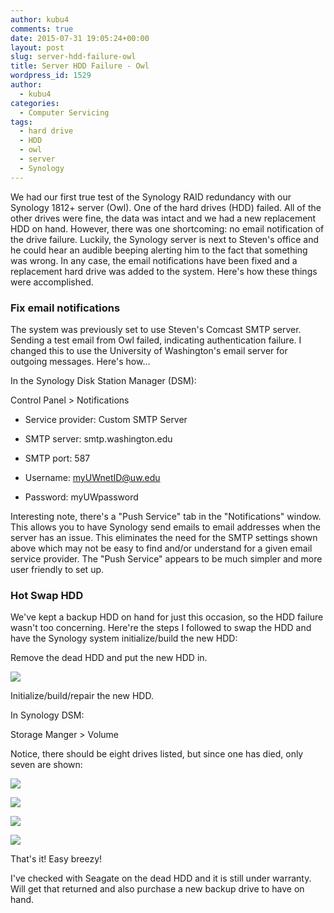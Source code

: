 ```yaml
---
author: kubu4
comments: true
date: 2015-07-31 19:05:24+00:00
layout: post
slug: server-hdd-failure-owl
title: Server HDD Failure - Owl
wordpress_id: 1529
author:
  - kubu4
categories:
  - Computer Servicing
tags:
  - hard drive
  - HDD
  - owl
  - server
  - Synology
---
```


We had our first true test of the Synology RAID redundancy with our Synology 1812+ server (Owl). One of the hard drives (HDD) failed. All of the other drives were fine, the data was intact and we had a new replacement HDD on hand. However, there was one shortcoming: no email notification of the drive failure. Luckily, the Synology server is next to Steven's office and he could hear an audible beeping alerting him to the fact that something was wrong. In any case, the email notifications have been fixed and a replacement hard drive was added to the system. Here's how these things were accomplished.





### Fix email notifications



The system was previously set to use Steven's Comcast SMTP server. Sending a test email from Owl failed, indicating authentication failure. I changed this to use the University of Washington's email server for outgoing messages. Here's how...

In the Synology Disk Station Manager (DSM):

Control Panel > Notifications




    
  * Service provider: Custom SMTP Server

    
  * SMTP server: smtp.washington.edu

    
  * SMTP port: 587

    
  * Username: myUWnetID@uw.edu

    
  * Password: myUWpassword



Interesting note, there's a "Push Service" tab in the "Notifications" window. This allows you to have Synology send emails to email addresses when the server has an issue. This eliminates the need for the SMTP settings shown above which may not be easy to find and/or understand for a given email service provider. The "Push Service" appears to be much simpler and more user friendly to set up.





### Hot Swap HDD



We've kept a backup HDD on hand for just this occasion, so the HDD failure wasn't too concerning. Here're the steps I followed to swap the HDD and have the Synology system initialize/build the new HDD:



Remove the dead HDD and put the new HDD in.

[![](https://eagle.fish.washington.edu/Arabidopsis/Synology_DiskStation_DS1812__Quick_Installation_Guide_-_Syno_QIG_18bay_enu_pdf.jpg)](http://eagle.fish.washington.edu/Arabidopsis/Synology_DiskStation_DS1812__Quick_Installation_Guide_-_Syno_QIG_18bay_enu_pdf.jpg)





Initialize/build/repair the new HDD.

In Synology DSM:

Storage Manger > Volume

Notice, there should be eight drives listed, but since one has died, only seven are shown:

[![](https://eagle.fish.washington.edu/Arabidopsis/20150731_Owl01.jpg)](http://eagle.fish.washington.edu/Arabidopsis/20150731_Owl01.jpg)





[![](https://eagle.fish.washington.edu/Arabidopsis/20150731_Owl02.jpg)](http://eagle.fish.washington.edu/Arabidopsis/20150731_Owl02.jpg)





[![](https://eagle.fish.washington.edu/Arabidopsis/20150731_Owl03.jpg)](http://eagle.fish.washington.edu/Arabidopsis/20150731_Owl03.jpg)





[![](https://eagle.fish.washington.edu/Arabidopsis/20150731_Owl04.jpg)](http://eagle.fish.washington.edu/Arabidopsis/20150731_Owl04.jpg)



That's it! Easy breezy!

I've checked with Seagate on the dead HDD and it is still under warranty. Will get that returned and also purchase a new backup drive to have on hand.
